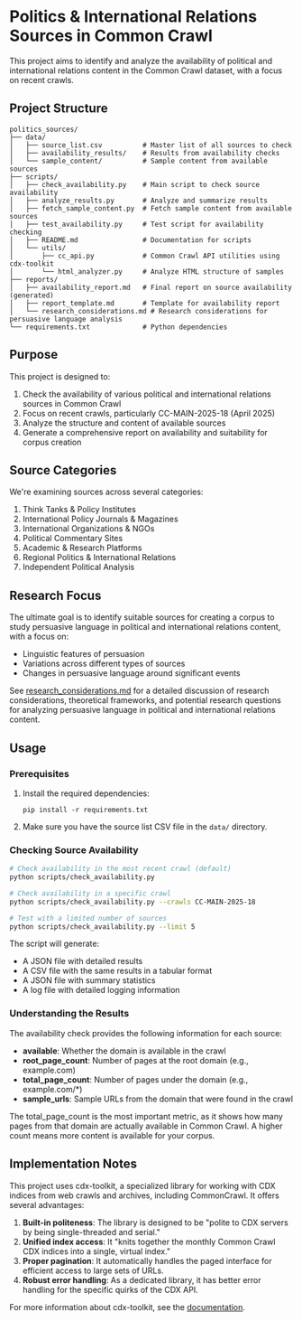 # Politics & International Relations Sources in Common Crawl

This project aims to identify and analyze the availability of political and international relations content in the Common Crawl dataset, with a focus on recent crawls.

## Project Structure

```
politics_sources/
├── data/
│   ├── source_list.csv          # Master list of all sources to check
│   ├── availability_results/    # Results from availability checks
│   └── sample_content/          # Sample content from available sources
├── scripts/
│   ├── check_availability.py    # Main script to check source availability
│   ├── analyze_results.py       # Analyze and summarize results
│   ├── fetch_sample_content.py  # Fetch sample content from available sources
│   ├── test_availability.py     # Test script for availability checking
│   ├── README.md                # Documentation for scripts
│   └── utils/
│       ├── cc_api.py            # Common Crawl API utilities using cdx-toolkit
│       └── html_analyzer.py     # Analyze HTML structure of samples
├── reports/
│   ├── availability_report.md   # Final report on source availability (generated)
│   ├── report_template.md       # Template for availability report
│   └── research_considerations.md # Research considerations for persuasive language analysis
└── requirements.txt             # Python dependencies
```

## Purpose

This project is designed to:

1. Check the availability of various political and international relations sources in Common Crawl
2. Focus on recent crawls, particularly CC-MAIN-2025-18 (April 2025)
3. Analyze the structure and content of available sources
4. Generate a comprehensive report on availability and suitability for corpus creation

## Source Categories

We're examining sources across several categories:

1. Think Tanks & Policy Institutes
2. International Policy Journals & Magazines
3. International Organizations & NGOs
4. Political Commentary Sites
5. Academic & Research Platforms
6. Regional Politics & International Relations
7. Independent Political Analysis

## Research Focus

The ultimate goal is to identify suitable sources for creating a corpus to study persuasive language in political and international relations content, with a focus on:

- Linguistic features of persuasion
- Variations across different types of sources
- Changes in persuasive language around significant events

See [research_considerations.md](reports/research_considerations.md) for a detailed discussion of research considerations, theoretical frameworks, and potential research questions for analyzing persuasive language in political and international relations content.

## Usage

### Prerequisites

1. Install the required dependencies:
   ```
   pip install -r requirements.txt
   ```

2. Make sure you have the source list CSV file in the `data/` directory.

### Checking Source Availability

```bash
# Check availability in the most recent crawl (default)
python scripts/check_availability.py

# Check availability in a specific crawl
python scripts/check_availability.py --crawls CC-MAIN-2025-18

# Test with a limited number of sources
python scripts/check_availability.py --limit 5
```

The script will generate:
- A JSON file with detailed results
- A CSV file with the same results in a tabular format
- A JSON file with summary statistics
- A log file with detailed logging information

### Understanding the Results

The availability check provides the following information for each source:

- **available**: Whether the domain is available in the crawl
- **root_page_count**: Number of pages at the root domain (e.g., example.com)
- **total_page_count**: Number of pages under the domain (e.g., example.com/*)
- **sample_urls**: Sample URLs from the domain that were found in the crawl

The total_page_count is the most important metric, as it shows how many pages from that domain are actually available in Common Crawl. A higher count means more content is available for your corpus.

## Implementation Notes

This project uses cdx-toolkit, a specialized library for working with CDX indices from web crawls and archives, including CommonCrawl. It offers several advantages:

1. **Built-in politeness**: The library is designed to be "polite to CDX servers by being single-threaded and serial."
2. **Unified index access**: It "knits together the monthly Common Crawl CDX indices into a single, virtual index."
3. **Proper pagination**: It automatically handles the paged interface for efficient access to large sets of URLs.
4. **Robust error handling**: As a dedicated library, it has better error handling for the specific quirks of the CDX API.

For more information about cdx-toolkit, see the [documentation](https://github.com/cocrawler/cdx_toolkit).
